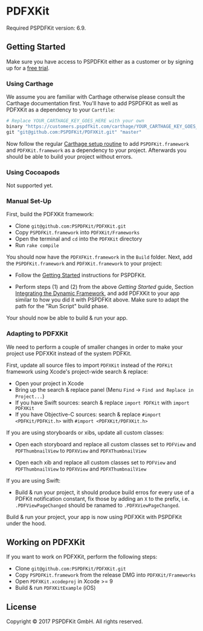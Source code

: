 # PDFXKit

Required PSPDFKit version: 6.9.

## Getting Started

Make sure you have access to PSPDFKit either as a customer or by signing up for
a [free trial](https://pspdfkit.com/try/).

### Using Carthage

We assume you are familiar with Carthage otherwise please consult the Carthage
documentation first. You'll have to add PSPDFKit as well as PDFXKit as a
dependency to your `Cartfile`:

``` Ruby
# Replace YOUR_CARTHAGE_KEY_GOES_HERE with your own
binary "https://customers.pspdfkit.com/carthage/YOUR_CARTHAGE_KEY_GOES_HERE/PSPDFKit.json"
git "git@github.com:PSPDFKit/PDFXKit.git" "master"
```

Now follow the regular [Carthage setup routine](https://github.com/Carthage/Carthage#if-youre-building-for-ios-tvos-or-watchos)
to add `PSPDFKit.framework` and `PDFXKit.framework` as a dependency to your
project. Afterwards you should be able to build your project without errors.

### Using Cocoapods

Not supported yet.

### Manual Set-Up

First, build the PDFXKit framework:

* Clone `git@github.com:PSPDFKit/PDFXKit.git`
* Copy `PSPDFKit.framework` into `PDFXKit/Frameworks`
* Open the terminal and `cd` into the `PDFXKit` directory
* Run `rake compile`

You should now have the `PDFXFKit.framework` in the `Build` folder. Next, add
the `PSPDFKit.framework` and `PDFXKit.framework` to your project:

* Follow the [Getting Started](https://pspdfkit.com/guides/ios/current/getting-started/integrating-pspdfkit/) instructions for PSPDFKit.

* Perform steps (1) and (2) from the above *Getting Started* guide, Section
  [Integrating the Dynamic Framework](https://pspdfkit.com/guides/ios/current/getting-started/integrating-pspdfkit/#toc_integrating-the-dynamic-framework),
  and add PDFXKit to your app similar to how you did it with PSPDFKit above.
  Make sure to adapt the path for the "Run Script" build phase.

Your should now be able to build & run your app.

### Adapting to PDFXKit

We need to perform a couple of smaller changes in order to make your project use
PDFXKit instead of the system PDFKit.

First, update all source files to import `PDFXKit` instead of the `PDFKit`
framework using Xcode's project-wide search & replace:

* Open your project in Xcode
* Bring up the search & replace panel (Menu `Find` -> `Find and Replace in Project...`)
* If you have Swift sources: search & replace `import PDFKit` with `import PDFXKit`
* If you have Objective-C sources: search & replace `#import <PDFKit/PDFKit.h>` with `#import <PDFXKit/PDFXKit.h>`

If you are using storyboards or xibs, update all custom classes:

* Open each storyboard and replace all custom classes set to `PDFView` and
`PDFThumbnailView` to `PDFXView` and `PDFXThumbnailView`

* Open each xib and replace all custom classes set to `PDFView` and
`PDFThumbnailView` to `PDFXView` and `PDFXThumbnailView`

If you are using Swift:

* Build & run your project, it should produce build erros for every use of a
  PDFKit notification constant, fix those by adding an `X` to the prefix, i.e.
  `.PDFViewPageChanged` should be ranamed to `.PDFXViewPageChanged`.

Build & run your project, your app is now using PDFXKit with PSPDFKit under the
hood.

## Working on PDFXKit

If you want to work on PDFXKit, perform the following steps:

* Clone `git@github.com:PSPDFKit/PDFXKit.git`
* Copy `PSPDFKit.framework` from the release DMG into `PDFXKit/Frameworks`
* Open `PDFXKit.xcodeproj` in Xcode >= 9
* Build & run `PDFXKitExample` (iOS)

## License

Copyright © 2017 PSPDFKit GmbH. All rights reserved.
